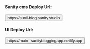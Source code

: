 <h4> Sanity cms Deploy Url:</h4><button>https://sunil-blog.sanity.studio</button>
<h4> UI Deploy Url:</h4><button>https://main--sanitybloggingapp.netlify.app</button>

